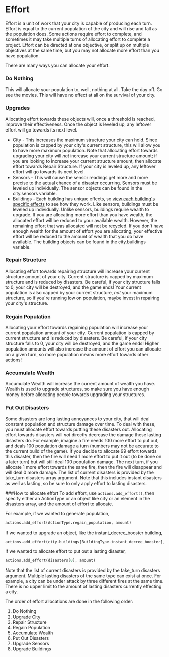 # Effort

Effort is a unit of work that your city is capable of producing each turn. Effort is equal to the current population of the city and will rise and fall as the population does. Some actions require effort to complete, and sometimes it may take multiple turns of allocating effort to complete a project. Effort can be directed at one objective, or split up on multiple objectives at the same time, but you may not allocate more effort than you have population.

There are many ways you can allocate your effort. 

### Do Nothing
This will allocate your population to, well, nothing at all. Take the day off. Go see the movies. This will have no effect at all on the survival of your city.

### Upgrades
Allocating effort towards these objects will, once a threshold is reached, improve their effectiveness. Once the object is leveled up, any leftover effort will go towards its next level.
- City - This increases the maximum structure your city can hold. Since population is capped by your city's current structure, this will allow you to have more maximum population. Note that allocating effort towards upgrading your city will *not* increase your current structure amount; if you are looking to increase your current structure amount, then allocate effort towards Repair Structure. If your city is leveled up, any leftover effort will go towards its next level.
- Sensors - This will cause the sensor readings get more and more precise to the actual chance of a disaster occurring. Sensors must be leveled up individually.
The sensor objects can be found in the city.sensors variable.
- Buildings - Each building has unique effects, so [view each building's specific effects](Buildings) to see how they work. Like sensors, buildings must be leveled up individually.
Unlike sensors, buildings require wealth to upgrade. If you are allocating more effort than you have wealth, the allocated effort will be reduced to your available wealth. However, the remaining effort that was allocated will not be recycled. 
If you don't have enough wealth for the amount of effort you are allocating, your effective effort will be reduced to the amount of wealth that you do have available. 
The building objects can be found in the city.buildings variable.

### Repair Structure
Allocating effort towards repairing structure will increase your current structure amount of your city. Current structure is capped by maximum structure and is reduced by disasters. Be careful, if your city structure falls to 0, your city will be destroyed, and the game ends! Your current population is also capped by your current structure, *not* your maximum structure, so if you're running low on population, maybe invest in repairing your city's structure.

### Regain Population
Allocating your effort towards regaining population will increase your current population amount of your city. Current population is capped by current structure and is reduced by disasters. Be careful, if your city structure falls to 0, your city will be destroyed, and the game ends! Higher population amounts will also increase the amount of effort you can allocate on a given turn, so more population means more effort towards other actions!

### Accumulate Wealth
Accumulate Wealth will increase the current amount of wealth you have. Wealth is used to upgrade structures, so make sure you have enough money before allocating people towards upgrading your structures.

### Put Out Disasters
Some disasters are long lasting annoyances to your city, that will deal constant population and structure damage over time. To deal with these, you must allocate effort towards putting these disasters out. Allocating effort towards disasters will *not* directly decrease the damage these lasting disasters do. 
For example, imagine a fire needs 100 more effort to put out, and deals 100 population damage a turn (numbers may not be accurate to the current build of the game). If you decide to allocate 99 effort towards this disaster, then the fire will need 1 more effort to put it out (to be done on a later turn) but will still deal 100 population damage. The next turn, if you allocate 1 more effort towards the same fire, then the fire will disappear and will deal 0 more damage.
The list of current disasters is provided by the take_turn disasters array argument. Note that this includes instant disasters as well as lasting, so be sure to only apply effort to lasting disasters.

###How to allocate effort
To add effort, use `actions.add_effort()`, then specify either an ActionType or an object like city or an element in the disasters array, and the amount of effort to allocate.

For example, if we wanted to generate population,
```python
actions.add_effort(ActionType.regain_population, amount)
```
If we wanted to upgrade an object, like the instant_decree_booster building,
```python
actions.add_effort(city.buildings[BuildingType.instant_decree_booster], amount)
```
If we wanted to allocate effort to put out a lasting disaster,
```python
actions.add_effort(disasters[0], amount)
```

Note that the list of current disasters is provided by the take_turn disasters argument. 
Multiple lasting disasters of the same type can exist at once. For example, a city can be under attack by three different fires at the same time. There is no upper limit to the amount of lasting disasters currently effecting a city.


The order of effort allocations are done in the following order:
1. Do Nothing
2. Upgrade City
3. Repair Structure
4. Regain Population
5. Accumulate Wealth
6. Put Out Disasters
7. Upgrade Sensors
8. Upgrade Buildings
